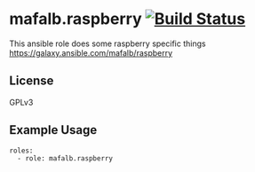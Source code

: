 # mafalb.raspberry [![Build Status](https://www.travis-ci.com/mafalb/ansible-rasbperry.svg?branch=master)](https://www.travis-ci.com/mafalb/ansible-raspberry)

This ansible role does some raspberry specific things
https://galaxy.ansible.com/mafalb/raspberry

## License

GPLv3

## Example Usage

```
roles:
  - role: mafalb.raspberry
```
